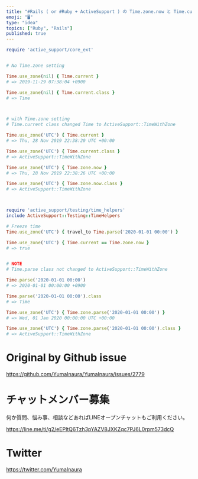 ```yaml
---
title: "#Rails ( or #Ruby + ActiveSupport ) の Time.zone.now と Time.current の違い"
emoji: "🖥"
type: "idea"
topics: ["Ruby", "Rails"]
published: true
---
```


```rb
require 'active_support/core_ext'


# No Time.zone setting

Time.use_zone(nil) { Time.current }
# => 2019-11-29 07:38:04 +0900

Time.use_zone(nil) { Time.current.class }
# => Time



# with Time.zone setting
# Time.current class changed Time to ActiveSupport::TimeWithZone

Time.use_zone('UTC') { Time.current }
# => Thu, 28 Nov 2019 22:38:20 UTC +00:00

Time.use_zone('UTC') { Time.current.class }
# => ActiveSupport::TimeWithZone

Time.use_zone('UTC') { Time.zone.now }
# => Thu, 28 Nov 2019 22:38:26 UTC +00:00

Time.use_zone('UTC') { Time.zone.now.class }
# => ActiveSupport::TimeWithZone



require 'active_support/testing/time_helpers'
include ActiveSupport::Testing::TimeHelpers

# Freeze time
Time.use_zone('UTC') { travel_to Time.parse('2020-01-01 00:00') }

Time.use_zone('UTC') { Time.current == Time.zone.now }
# => true


# NOTE
# Time.parse class not changed to ActiveSupport::TimeWithZone

Time.parse('2020-01-01 00:00')
# => 2020-01-01 00:00:00 +0900

Time.parse('2020-01-01 00:00').class
# => Time

Time.use_zone('UTC') { Time.zone.parse('2020-01-01 00:00') }
# => Wed, 01 Jan 2020 00:00:00 UTC +00:00

Time.use_zone('UTC') { Time.zone.parse('2020-01-01 00:00').class }
# => ActiveSupport::TimeWithZone


```

# Original by Github issue

https://github.com/YumaInaura/YumaInaura/issues/2779








<!-- Update From Qiita API -->

# チャットメンバー募集


何か質問、悩み事、相談などあればLINEオープンチャットもご利用ください。

https://line.me/ti/g2/eEPltQ6Tzh3pYAZV8JXKZqc7PJ6L0rpm573dcQ





# Twitter


https://twitter.com/YumaInaura


<!-- Update From Qiita API -->


